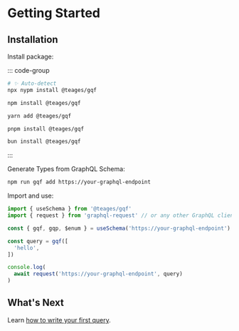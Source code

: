 # Getting Started

## Installation

Install package:

::: code-group
```bash [nypm]
# ✨ Auto-detect
npx nypm install @teages/gqf
```
```bash [npm]
npm install @teages/gqf
```
```bash [yarn]
yarn add @teages/gqf
```
```bash [pnpm]
pnpm install @teages/gqf
```
```bash [bun]
bun install @teages/gqf
```
:::

Generate Types from GraphQL Schema:

```bash
npm run gqf add https://your-graphql-endpoint
```

Import and use:

```ts
import { useSchema } from '@teages/gqf'
import { request } from 'graphql-request' // or any other GraphQL client

const { gqf, gqp, $enum } = useSchema('https://your-graphql-endpoint')

const query = gqf([
  'hello',
])

console.log(
  await request('https://your-graphql-endpoint', query)
)
```

## What's Next

Learn [how to write your first query](./first-query).
